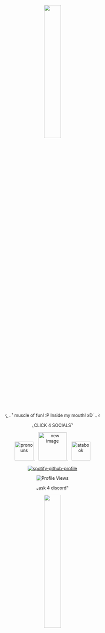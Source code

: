 
<p align="center" width="100%">
    <img width="33%" src="https://files.catbox.moe/rs2vdn.png" width="60">
</p>

<p align="center">
  𐔌   .  ˚ muscle of fun! :P Inside my mouth! xD ֹ  ₊ ꒱
</p>

<p align="center">
  ⌞CLICK 4 SOCIALS⌝
</p>
 <p align="center">
 
 <p align="center">
  <a href="https://pronouns.cc/@kkawaiirazorblades">
    <img src="https://i.imgur.com/CcD8ks3.gif" alt="pronouns" width="60">
  </a>
  &nbsp;&nbsp;
  <a href="YOUR-LINK-HERE">
    <img src="https://64.media.tumblr.com/c8e8255266563289203e1d34088e5010/7920890ab1441ae3-2f/s100x200/dfa11dd94c0771df53997323d2da135781818766.gifv" alt="new image" width="90">
  </a>
  &nbsp;&nbsp;
    <a href="https://kwairzrbldz.atabook.org">
    <img src="https://i.imgur.com/CcD8ks3.gif" alt="atabook" width="60">
  </a>

<p align="center">
  <a href="https://github.com/kittinan/spotify-github-profile">
    <img src="https://spotify-github-profile.kittinanx.com/api/view?uid=12ckph3ot59wwg34vopzfclra&cover_image=true&theme=natemoo-re&show_offline=false&background_color=f7abcc&interchange=false&bar_color=e69ab7&bar_color_cover=false" alt="spotify-github-profile">
  </a>
</p>

<p align="center">
  <img src="https://komarev.com/ghpvc/?username=your-github-username&color=de5d8e&label=hi" alt="Profile Views"/>
</p>

<p align="center">
  ⌞ask 4 discord⌝
</p>
 <p align="center">

<p align="center" width="100%">
    <img width="33%" src="https://files.catbox.moe/s0rruf.png">
</p>
